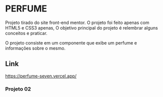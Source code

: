 # PERFUME

Projeto tirado do site front-end mentor. O projeto foi feito apenas com HTML5 e CSS3 apenas, O objetivo principal do projeto é relembrar alguns conceitos e praticar.

O projeto consiste em um componente que exibe um perfume e informações sobre o mesmo.

## Link 
https://perfume-seven.vercel.app/

### Projeto 02
